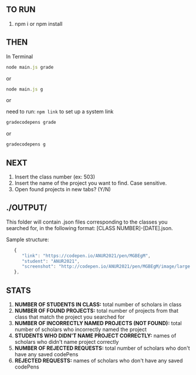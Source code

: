 ## TO RUN

1.  npm i or npm install

## THEN

In Terminal

```javascript
node main.js grade
```

or

```javascript
node main.js g
```

or

need to run: `npm link` to set up a system link

```javascript
gradecodepens grade
```

or

```javascript
gradecodepens g
```

## NEXT

1.  Insert the class number (ex: 503)
2.  Insert the name of the project you want to find. Case sensitive.
3.  Open found projects in new tabs? (Y/N)

## ./OUTPUT/

This folder will contain .json files corresponding to the classes you searched for, in the following format: [CLASS NUMBER]-[DATE].json.

Sample structure:

```javascript
   {
      "link": "https://codepen.io/ANUR2021/pen/MGBEgM",
      "student": "ANUR2021",
      "screenshot": "http://codepen.io/ANUR2021/pen/MGBEgM/image/large.png"
   },
```

## STATS

1.  **NUMBER OF STUDENTS IN CLASS:** total number of scholars in class
2.  **NUMBER OF FOUND PROJECTS:** total number of projects from that class that match the project you searched for
3.  **NUMBER OF INCORRECTLY NAMED PROJECTS (NOT FOUND):** total number of scholars who incorrectly named the project
4.  **STUDENTS WHO DIDN'T NAME PROJECT CORRECTLY:** names of scholars who didn't name project correctly
5.  **NUMBER OF REJECTED REQUESTS:** total number of scholars who don't have any saved codePens
6.  **REJECTED REQUESTS:** names of scholars who don't have any saved codePens
